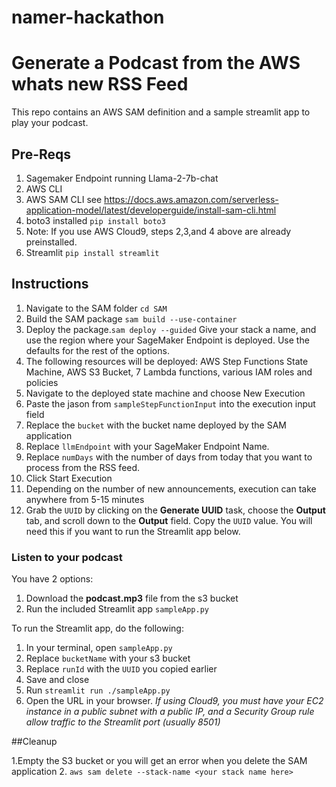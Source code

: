 # namer-hackathon
# Generate a Podcast from the AWS whats new RSS Feed

This repo contains an AWS SAM definition and a sample streamlit app to play your podcast.

## Pre-Reqs
1. Sagemaker Endpoint running Llama-2-7b-chat
2. AWS CLI
3. AWS SAM CLI   see https://docs.aws.amazon.com/serverless-application-model/latest/developerguide/install-sam-cli.html
4. boto3 installed `pip install boto3`
5. Note: If you use AWS Cloud9, steps 2,3,and 4 above are already preinstalled.
6. Streamlit `pip install streamlit`

## Instructions

1. Navigate to the SAM folder `cd SAM`
2. Build the SAM package `sam build --use-container`
3. Deploy the package.`sam deploy --guided`  Give your stack a name, and use the region where your SageMaker Endpoint is deployed.  Use the defaults for the rest of the options.
4. The following resources will be deployed: AWS Step Functions State Machine, AWS S3 Bucket, 7 Lambda functions, various IAM roles and policies
5. Navigate to the deployed state machine and choose New Execution
6. Paste the jason from `sampleStepFunctionInput` into the execution input field
7. Replace the `bucket` with the bucket name deployed by the SAM application
8. Replace `llmEndpoint` with your SageMaker Endpoint Name.
9. Replace `numDays` with the number of days from today that you want to process from the RSS feed.
9. Click Start Execution
10. Depending on the number of new announcements, execution can take anywhere from 5-15 minutes
11. Grab the `UUID` by clicking on the **Generate UUID** task, choose the **Output** tab, and scroll down to the **Output** field.  Copy the `UUID` value.  You will need this if you want to run the Streamlit app below.

### Listen to your podcast
You have 2 options:
1. Download the **podcast.mp3** file from the s3 bucket
2. Run the included Streamlit app `sampleApp.py`

To run the Streamlit app, do the following:
1. In your terminal, open `sampleApp.py`
2. Replace `bucketName` with your s3 bucket
3. Replace `runId` with the `UUID` you copied earlier
4. Save and close
5. Run `streamlit run ./sampleApp.py`
6. Open the URL in your browser.  *If using Cloud9, you must have your EC2 instance in a public subnet with a public IP, and a Security Group rule allow traffic to the Streamlit port (usually 8501)*


##Cleanup

1.Empty the S3 bucket or you will get an error when you delete the SAM application
2. `aws sam delete --stack-name <your stack name here>`

